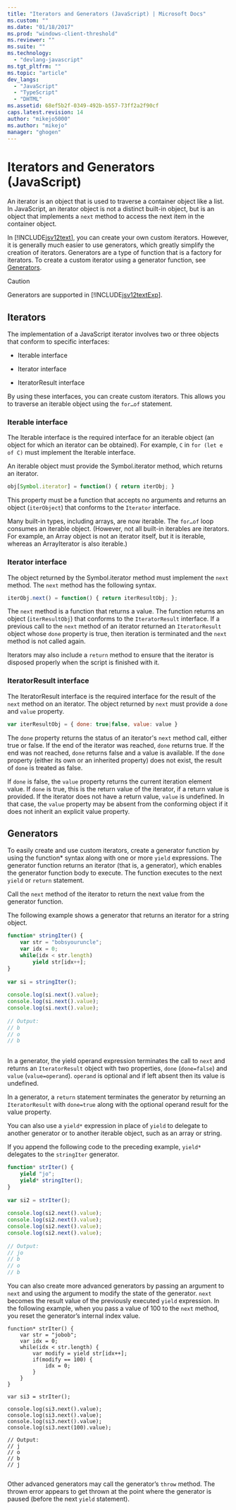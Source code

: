 ```yaml
---
title: "Iterators and Generators (JavaScript) | Microsoft Docs"
ms.custom: ""
ms.date: "01/18/2017"
ms.prod: "windows-client-threshold"
ms.reviewer: ""
ms.suite: ""
ms.technology: 
  - "devlang-javascript"
ms.tgt_pltfrm: ""
ms.topic: "article"
dev_langs: 
  - "JavaScript"
  - "TypeScript"
  - "DHTML"
ms.assetid: 68ef5b2f-0349-492b-b557-73ff2a2f90cf
caps.latest.revision: 14
author: "mikejo5000"
ms.author: "mikejo"
manager: "ghogen"
---
```

# Iterators and Generators (JavaScript)
An iterator is an object that is used to traverse a container object like a list. In JavaScript, an iterator object is not a distinct built-in object, but is an object that implements a `next` method to access the next item in the container object.  
  
 In [!INCLUDE[jsv12text](../../javascript/includes/jsv12text-md.md)], you can create your own custom iterators. However, it is generally much easier to use generators, which greatly simplify the creation of iterators. Generators are a type of function that is a factory for iterators. To create a custom iterator using a generator function, see [Generators](#Generators).  
  
> [!CAUTION]
>  Generators are supported in [!INCLUDE[jsv12textExp](../../javascript/includes/jsv12textexp-md.md)].  
  
## Iterators  
 The implementation of a JavaScript iterator involves two or three objects that conform to specific interfaces:  
  
-   Iterable interface  
  
-   Iterator interface  
  
-   IteratorResult interface  
  
 By using these interfaces, you can create custom iterators. This allows you to traverse an iterable object using the `for…of` statement.  
  
### Iterable interface  
 The Iterable interface is the required interface for an iterable object (an object for which an iterator can be obtained). For example, `C` in `for (let e of C)` must implement the Iterable interface.  
  
 An iterable object must provide the Symbol.iterator method, which returns an iterator.  
  
```JavaScript  
obj[Symbol.iterator] = function() { return iterObj; }  
```  
  
 This property must be a function that accepts no arguments and returns an object (`iterObject`) that conforms to the `Iterator` interface.  
  
 Many built-in types, including arrays, are now iterable. The `for…of` loop consumes an iterable object. (However, not all built-in iterables are iterators. For example, an Array object is not an iterator itself, but it is iterable, whereas an ArrayIterator is also iterable.)  
  
### Iterator interface  
 The object returned by the Symbol.iterator method must implement the `next` method. The `next` method has the following syntax.  
  
```JavaScript  
iterObj.next() = function() { return iterResultObj; };  
```  
  
 The `next` method is a function that returns a value. The function returns an object (`iterResultObj`) that conforms to the `IteratorResult` interface. If a previous call to the `next` method of an iterator returned an `IteratorResult` object whose `done` property is true, then iteration is terminated and the `next` method is not called again.  
  
 Iterators may also include a `return` method to ensure that the iterator is disposed properly when the script is finished with it.  
  
### IteratorResult interface  
 The IteratorResult interface is the required interface for the result of the `next` method on an iterator. The object returned by `next` must provide a `done` and `value` property.  
  
```JavaScript  
var iterResultObj = { done: true|false, value: value }  
```  
  
 The `done` property returns the status of an iterator's `next` method call, either true or false. If the end of the iterator was reached, `done` returns true. If the end was not reached, `done` returns false and a value is available. If the `done` property (either its own or an inherited property) does not exist, the result of `done` is treated as false.  
  
 If `done` is false, the `value` property returns the current iteration element value. If `done` is true, this is the return value of the iterator, if a return value is provided. If the iterator does not have a return value, `value` is undefined. In that case, the `value` property may be absent from the conforming object if it does not inherit an explicit value property.  
  
<a name="Generators"></a>   
## Generators  
 To easily create and use custom iterators, create a generator function by using the function* syntax along with one or more `yield` expressions. The generator function returns an iterator (that is, a generator), which enables the generator function body to execute. The function executes to the next `yield` or `return` statement.  
  
 Call the `next` method of the iterator to return the next value from the generator function.  
  
 The following example shows a generator that returns an iterator for a string object.  
  
```JavaScript  
function* stringIter() {  
    var str = "bobsyouruncle";  
    var idx = 0;  
    while(idx < str.length)  
        yield str[idx++];  
}  
  
var si = stringIter();  
  
console.log(si.next().value);  
console.log(si.next().value);  
console.log(si.next().value);  
  
// Output:  
// b  
// o  
// b  
  
```  
  
 In a generator, the yield operand expression terminates the call to `next` and returns an `IteratorResult` object with two properties, `done` (`done=false`) and `value` (`value=operand`). `operand` is optional and if left absent then its value is undefined.  
  
 In a generator, a `return` statement terminates the generator by returning an `IteratorResult` with `done=true` along with the optional operand result for the value property.  
  
 You can also use a `yield*` expression in place of `yield` to delegate to another generator or to another iterable object, such as an array or string.  
  
 If you append the following code to the preceding example, `yield*` delegates to the `stringIter` generator.  
  
```JavaScript  
function* strIter() {  
    yield "jo";  
    yield* stringIter();  
}  
  
var si2 = strIter();  
  
console.log(si2.next().value);  
console.log(si2.next().value);  
console.log(si2.next().value);  
console.log(si2.next().value);  
  
// Output:  
// jo  
// b  
// o  
// b  
```  
  
 You can also create more advanced generators by passing an argument to `next` and using the argument to modify the state of the generator. `next` becomes the result value of the previously executed `yield` expression. In the following example, when you pass a value of 100 to the `next` method, you reset the generator’s internal index value.  
  
```  
function* strIter() {  
    var str = "jobob";  
    var idx = 0;  
    while(idx < str.length) {  
        var modify = yield str[idx++];  
        if(modify == 100) {  
            idx = 0;  
        }  
    }
}
  
var si3 = strIter();  
  
console.log(si3.next().value);  
console.log(si3.next().value);  
console.log(si3.next().value);  
console.log(si3.next(100).value);  
  
// Output:  
// j  
// o  
// b  
// j  
  
```  
  
 Other advanced generators may call the generator’s `throw` method. The thrown error appears to get thrown at the point where the generator is paused (before the next `yield` statement).
